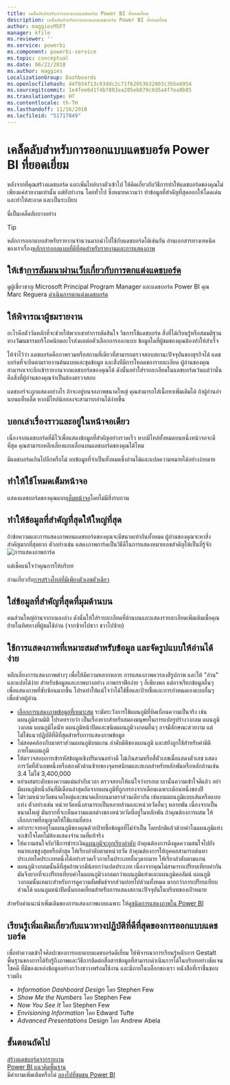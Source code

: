 ```yaml
---
title: เคล็ดลับสำหรับการออกแบบแดชบอร์ด Power BI ที่ยอดเยี่ยม
description: เคล็ดลับสำหรับการออกแบบแดชบอร์ด Power BI ที่ยอดเยี่ยม
author: maggiesMSFT
manager: kfile
ms.reviewer: ''
ms.service: powerbi
ms.component: powerbi-service
ms.topic: conceptual
ms.date: 06/22/2018
ms.author: maggies
LocalizationGroup: Dashboards
ms.openlocfilehash: 44f034f13c03ddc2c71f62053632003c3b5e6954
ms.sourcegitcommit: 1e4fee6d1f4b7803ea285eb879c8d5a4f7ea8b85
ms.translationtype: HT
ms.contentlocale: th-TH
ms.lasthandoff: 11/16/2018
ms.locfileid: "51717849"
---
```

# <a name="tips-for-designing-a-great-power-bi-dashboard"></a>เคล็ดลับสำหรับการออกแบบแดชบอร์ด Power BI ที่ยอดเยี่ยม
หลังจากที่คุณสร้างแดชบอร์ด และเพิ่มไทล์บางตัวเข้าไป ให้คิดเกี่ยวกับวิธีการทำให้แดชบอร์ดของคุณไม่เพียงแค่สวยงามเท่านั้น แต่ยังทำงาน โดยทั่วไป ซึ่งหมายความว่า ทำข้อมูลที่สำคัญที่สุดออกให้โดดเด่น และทำให้สะอาด และเป็นระเบียบ

นี่เป็นเคล็ดลับบางอย่าง

> [!TIP]
> หลักการออกแบบสำหรับรายงานจำนวนมากนำไปใช้กับแดชบอร์ดได้เช่นกัน  อ่านเอกสารทางเทคนิคของเราเรื่อง[หลักการออกแบบที่ดีที่สุดสำหรับรายงานและการแสดงภาพ](visuals/power-bi-visualization-best-practices.md)
>
>

## <a name="watch-the-dashboard-makeover-webinarhttpsinfomicrosoftcomco-powerbi-wbnr-fy16-05may-12-dashboard-makeover-registrationhtml"></a>ให้เข้า[การสัมมนาผ่านเว็บเกี่ยวกับการตกแต่งแดชบอร์ด](https://info.microsoft.com/CO-PowerBI-WBNR-FY16-05May-12-Dashboard-Makeover-Registration.html)
ดูผู้เชี่ยวชาญ Microsoft Principal Program Manager และแดชบอร์ด Power BI คุณ Marc Reguera [ดำเนินการตกแต่งแดชบอร์ด ](https://info.microsoft.com/CO-PowerBI-WBNR-FY16-05May-12-Dashboard-Makeover-Registration.html)

## <a name="consider-your-audience"></a>ให้พิจารณาผู้ชมรายงาน
อะไรคือตัววัดหลักที่จะช่วยให้พวกเขาทำการตัดสินใจ วิธการใช้แดชบอร์ด สิ่งที่ได้เรียนรู้หรือสมมติฐานทางวัฒนธรรมบริโภคนิยมอะไรส่งผลต่อตัวเลือกการออกแบบ ข้อมูลใดที่ผู้ชมของคุณต้องทำให้สำเร็จ

ให้จำไว้ว่า แดชบอร์ดคือภาพรวมหรือสถานที่เดียวที่สามารถตรวจสอบสถานะปัจจุบันของธุรกิจได้ แดชบอร์ดที่จะยึดตามรายงานต้นแบบและชุดข้อมูล และสิ่งทีมีการโหลดของรายละเอียด ผู้อ่านของคุณสามารถเจาะลึกเข้ารายงานจากแดชบอร์ดของคุณได้ ดังนั้นอย่าใส่รายละเอียดในแดชบอร์ดเว้นแต่ว่านั่นคือสิ่งที่ผู้อ่านของคุณจำเป็นต้องตรวจสอบ

แดชบอร์จะถูกแสดงอย่างไร ถ้าจะอยู่บนจอภาพขนาดใหญ่ คุณสามารถใส่เนื้อหาเพิ่มเติมได้ ถ้าผู้อ่านอ่านบนแท็บเล็ต หากมีไทล์น้อยลงจะสามารถอ่านได้ง่ายขึ้น

## <a name="tell-a-story-and-keep-it-to-one-screen"></a>บอกเล่าเรื่องราวและอยู่ในหน้าจอเดียว
เนื่องจากแดชบอร์ดที่มีไว้เพื่อแสดงข้อมูลที่สำคัญอย่างรวดเร็ว หากมีไทล์ทั้งหมดบนหนึ่งหน้าจอจะดีที่สุด คุณสามารถหลีกเลี่ยงแถบเลื่อนบนแดชบอร์ดของคุณได้ไหม

มีแดชบอร์ดเกินไปอีกหรือไม่  ลบข้อมูลที่จำเป็นทั้งหมดซึ่งอ่านได้และแปลความหมายได้อย่างง่ายดาย

## <a name="make-use-of-full-screen-mode"></a>ทำให้ใช้โหมดเต็มหน้าจอ
แสดงแดชบอร์ดของคุณแบบ[เต็มหน้าจอ](consumer/end-user-focus.md)โดยไม่มีสิ่งรบกวน

## <a name="make-the-most-important-information-biggest"></a>ทำให้ข้อมูลที่สำคัญที่่สุดให้ใหญ่ที่สุด
ถ้าข้อความและการแสดงภาพบนแดชบอร์ดของคุณจะมีขนาดเท่ากันทั้งหมด ผู้อ่านของคุณจะหาสิ่งสำคัญมากที่สุดยาก ตัวอย่างเช่น แสดงภาพการ์ดเป็นวิธีดีในการแสดงหมายเลขสำคัญให้เป็นที่รู้จัก  
![การแสดงภาพการ์ด](media/service-dashboards-design-tips/pbi_card.png)

แต่เช็คแน่ใจว่าคุณการให้บริบท  

อ่านเกี่ยวกับ[การสร้างไทล์ที่มีเพียงตัวเลขตัวเดียว](visuals/power-bi-visualization-card.md)

## <a name="put-the-most-important-information-in-the-upper-corner"></a>ใส่ข้อมูลที่สำคัญที่สุดที่มุมด้านบน
คนส่วนใหญ่อ่านจากบนลงล่าง ดังนั้นให้ใส่รายละเอียดที่ด้านบนและแสดงรายละเอียดเพิ่มเติมเมื่อคุณย้ายในทิศทางที่ผู้ชมใช้อ่าน (จากซ้ายไปขวา ขวาไปซ้าย)

## <a name="use-the-right-visualization-for-the-data-and-format-it-for-easy-reading"></a>ใช้การแสดงภาพที่เหมาะสมสำหรับข้อมูล และจัดรูปแบบให้อ่านได้ง่าย
หลีกเลี่ยงการแสดงภาพต่างๆ เพื่อให้มีความหลากหลาย  การแสดงภาพควรลงสีรูปภาพ และให้ "อ่าน" และแปลได้ง่าย  สำหรับข้อมูลและภาพบางอย่าง ภาพกราฟิกง่าย ๆ ก็เพียงพอ แต่อาจเรียกข้อมูลอื่นๆ เพื่อแสดงภาพที่ซับซ้อนมากขึ้น โปรดทำให้แน่ใจว่าได้ใช้ชื่อและป้ายชื่อและการกำหนดเองแบบอื่นๆ เพื่อช่วยผู้อ่าน  

* [เลือกการแสดงภาพข้อมูลที่เหมาะสม](https://www.youtube.com/watch?v=-tdkUYrzrio) ระมัดระวังการใช้แผนภูมิที่บิดเบือนความเป็นจริง เช่น แผนภูมิสามมิติ โปรดทราบว่า เป็นเรื่องยากสำหรับสมองมนุษยในการแปลรูปร่างวงกลม แผนภูมิวงกลม แผนภูมิโดนัท แผนภูมิหน้าปัดและชนิดแผนภูมิวงกลมอื่นๆ อาจมีลักษณะสวยงาม แต่ไม่ใช่แนวปฏิบัติที่ดีที่สุดสำหรับการแสดงภาพข้อมูล
* ไม่สอดคล้องกับมาตราส่วนแผนภูมิบนแกน ลำดับมิติของแผนภูมิ และสยังถูกใช้สำหรับค่ามิติภายในแผนภูมิ
* ให้ตรวจสอบการเข้ารหัสข้อมูลเชิงปริมาณอย่างดี ไม่เกินสามหรือสี่ตัวเลขเมื่อแสดงตัวเลข แสดงการวัดที่ตัวเลขหนึ่งหรือสองตัวด้านซ้ายของจุดทศนิยมและสเกลสำหรับหลักพันหรือหลักล้านเช่น 3.4 ไม่ใช่ 3,400,000
* แย่าผสมระดับของความแม่นยำกับเวลา ตรวจสอบให้แน่ใจว่ากรอบเวลานั้นความเข้าใจดีแล้ว  อย่ามีแผนภูมิหนึ่งอันที่มีเดือนล่าสุดถัดจากแผนภูมิที่ถูกกรองจากเดือนเฉพาะเดิอนหนึ่งของปี
* ไม่รวมหน่วยวัดขนาดใหญ่และขนาดเล็กบนมาตราส่วนเดียวกัน เช่นบนแผนภูมิแบบเส้นหรือแบบแท่ง  ตัวอย่างเช่น หน่วยวัดหนึ่งสามารถเป็นหลายล้านและหน่วยวัดอื่นๆ หลายพัน  เนื่องจากเป็นขนาดใหญ่ มันยากที่จะเห็นความแตกต่างของหน่วยวัดที่อยู่ในหลักพัน  ถ้าคุณต้องการผสม ให้เลือกภาพที่อนุญาตให้ใช้แกนที่สอง
* อย่ากระจายอยู่ในแผนภูมิของคุณด้วยป้ายชื่อข้อมูลที่ไม่จำเป็น โดยปกติแล้วด้วยค่าในแผนภูมิแท่งจะเข้าใจโดยไม่ต้องแสดงจำนวนที่แท้จริง
* ให้ความสนใจกับวิธีการชำระเงิน[แผนภูมิจะถูกเรียงลำดับ](consumer/end-user-change-sort.md)  ถ้าคุณต้องการดึงดูดความสนใจไปยังหมายเลขสูงสุดหรือต่ำสุด ให้เรียงลำดับตามหน่วยวัด  ถ้าคุณต้องการให้บุคคลสามารถค้นหาประเภทใดประเภทหนึ่งได้อย่างรวดเร็วภายในประเภทอื่นๆมากมาย ให้เรียงลำดับตามแกน  
* แผนภูมิวงกลมนั้นดีที่สุดถ้าพวกมีน้อยกว่าแปดประเภท เนื่องจากคุณไม่สามารถเปรียบเทียบค่ากัน มันจึงยากที่จะเปรียบเทียบค่าในแผนภูมิวงกลมกว่าแผนภูมิแท่งและแผนภูมิคอลัมน์ แผนภูมิวงกลมนั้นเหมาะสำหรับการดูความสัมพันธ์จากส่วนย่อยไปส่วนทั้งหมด มากกว่าการเปรียบเทียบส่วนได้ แผนภูมหน้าปัดนั้นยอดเยี่ยมสำหรับการแสดงสถานะปัจจุบันในบริบทของเป้าหมาย

สำหรับคำแนะนำเพิ่มเติมของการแสดงภาพแบบเฉพาะ ให้ดู[ชนิดการแสดงภาพใน Power BI](visuals/power-bi-visualization-types-for-reports-and-q-and-a.md)  

## <a name="learning-more-about-best-practice-dashboard-design"></a>เรียนรู้เพิ่มเติมเกี่ยวกับแนวทางปฏิบัติที่ดีที่สุดของการออกแบบแดชบอร์ด
เพื่อทำความเข้าใจศิลปะของการออกแบบแดชบอร์ดดีเยี่ยม ให้พิจารณาการเรียนรู้หลักการ Gestalt พื้นฐานของการได้รับรู้ถึงภาพและวิธีการติดต่อสื่อสารข้อมูลที่สามารถดำเนินการได้ในบริบทอย่างชัดเจน โชคดี ที่มีของแหล่งข้อมูลอย่างกว้างขวางพร้อมใช้งาน และมีภายในบล็อกของเรา หนังสือที่เราชื่นชอบรวมถึง

* *Information Dashboard Design* โดย Stephen Few  
* *Show Me the Numbers* โดย Stephen Few  
* *Now You See It* โดย Stephen Few  
* *Envisioning Information* โดย Edward Tufte  
* *Advanced Presentations* Design โดย Andrew Abela   

## <a name="next-steps"></a>ขั้นตอนถัดไป
[สร้างแดชบอร์ดจากรายงาน](service-dashboard-create.md)  
[Power BI แนวคิดพื้นฐาน](consumer/end-user-basic-concepts.md)  
มีคำถามเพิ่มเติมหรือไม่ [ลองไปที่ชุมชน Power BI](http://community.powerbi.com/)
